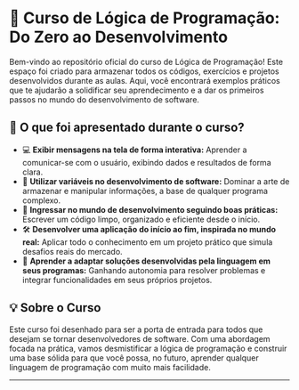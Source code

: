 # 🚀 Curso de Lógica de Programação: Do Zero ao Desenvolvimento

Bem-vindo ao repositório oficial do curso de Lógica de Programação! Este espaço foi criado para armazenar todos os códigos, exercícios e projetos desenvolvidos durante as aulas. Aqui, você encontrará exemplos práticos que te ajudarão a solidificar seu aprendecimento e a dar os primeiros passos no mundo do desenvolvimento de software.

## 🎯 O que foi apresentado durante o curso?

-   💻 **Exibir mensagens na tela de forma interativa:** Aprender a comunicar-se com o usuário, exibindo dados e resultados de forma clara.
-   🔢 **Utilizar variáveis no desenvolvimento de software:** Dominar a arte de armazenar e manipular informações, a base de qualquer programa complexo.
-   🌟 **Ingressar no mundo de desenvolvimento seguindo boas práticas:** Escrever um código limpo, organizado e eficiente desde o início.
-   🛠️ **Desenvolver uma aplicação do início ao fim, inspirada no mundo real:** Aplicar todo o conhecimento em um projeto prático que simula desafios reais do mercado.
-   🧩 **Aprender a adaptar soluções desenvolvidas pela linguagem em seus programas:** Ganhando autonomia para resolver problemas e integrar funcionalidades em seus próprios projetos.


## 💡 Sobre o Curso

Este curso foi desenhado para ser a porta de entrada para todos que desejam se tornar desenvolvedores de software. Com uma abordagem focada na prática, vamos desmistificar a lógica de programação e construir uma base sólida para que você possa, no futuro, aprender qualquer linguagem de programação com muito mais facilidade.

---
